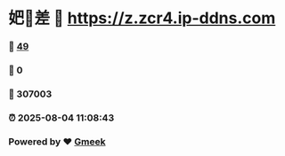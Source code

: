 # 妑🔭差 :link: https://z.zcr4.ip-ddns.com 
### :page_facing_up: [49](https://z.zcr4.ip-ddns.com/tag.html) 
### :speech_balloon: 0 
### :hibiscus: 307003 
### :alarm_clock: 2025-08-04 11:08:43 
### Powered by :heart: [Gmeek](https://github.com/Meekdai/Gmeek)
